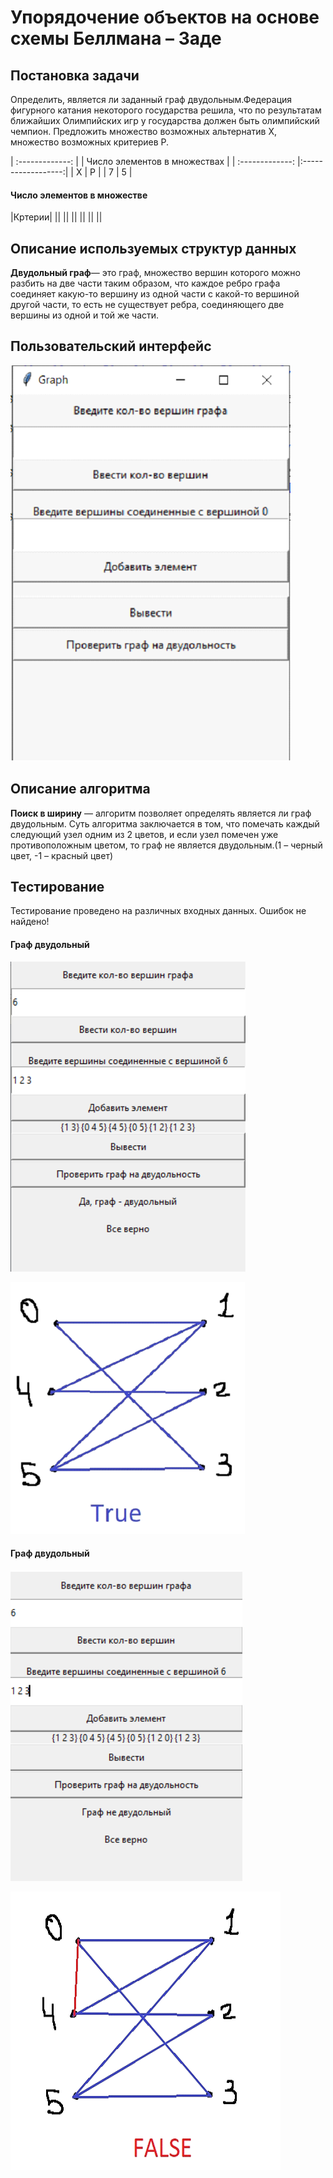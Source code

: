 # Упорядочение объектов на основе схемы Беллмана – Заде

## Постановка задачи

Определить, является ли заданный граф двудольным.Федерация фигурного катания некоторого государства решила, что по результатам ближайших Олимпийских игр у государства должен быть олимпийский чемпион. Предложить множество возможных альтернатив X, множество возможных критериев P.

|            :-------------:           |
|     Число элементов в множествах     | 
| :-------------: |:------------------:|
|       X         |          P         |
|       7         |          5         |


#### Число элементов в множестве

|Кртерии|
||
||
||
||
||
||


## Описание используемых структур данных

**Двудольный граф**— это граф, множество вершин которого можно разбить на две части таким образом, что каждое ребро графа соединяет какую-то вершину из одной части с какой-то вершиной другой части, то есть не существует ребра, соединяющего две вершины из одной и той же части.

## Пользовательский интерфейс

![alt tag](https://github.com/Basharov1210/Bipartite_graph/blob/main/img/Interface.png "Интерфейс")

## Описание алгоритма

**Поиск в ширину** — алгоритм позволяет определять является ли граф двудольным. Суть алгоритма заключается в том, что помечать каждый следующий узел одним из 2 цветов, и если узел помечен уже противоположным цветом, то граф не является двудольным.(1 – черный цвет, -1 – красный цвет)

## Тестирование

Тестирование проведено на различных входных данных. Ошибок не найдено!

#### Граф двудольный

![alt tag](https://github.com/Basharov1210/Bipartite_graph/blob/main/img/test_true.png "Тестирование граф-двудольный")

![alt tag](https://github.com/Basharov1210/Bipartite_graph/blob/main/img/true.png "Рисунок двудольного графа")

#### Граф двудольный

![alt tag](https://github.com/Basharov1210/Bipartite_graph/blob/main/img/test_false.png "Тестирование граф не двудольный")

![alt tag](https://github.com/Basharov1210/Bipartite_graph/blob/main/img/false.png "Рисунок не двудольного графа")

